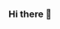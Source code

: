 ### Hi there 👋

<!--
**valentao/valentao** is a ✨ _special_ ✨ repository because its `README.md` (this file) appears on your GitHub profile.

Here are some ideas to get you started:
-->


